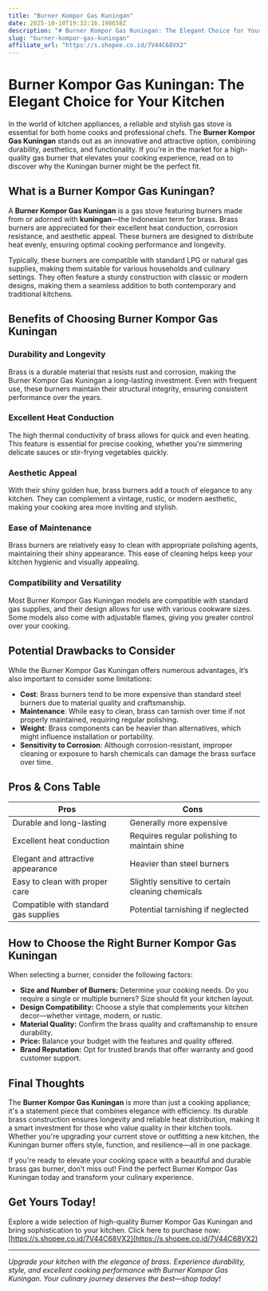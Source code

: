 ```yaml
---
title: "Burner Kompor Gas Kuningan"
date: 2025-10-10T19:33:16.198658Z
description: "# Burner Kompor Gas Kuningan: The Elegant Choice for Your Kitchen..."
slug: "burner-kompor-gas-kuningan"
affiliate_url: "https://s.shopee.co.id/7V44C68VX2"
---
```

# Burner Kompor Gas Kuningan: The Elegant Choice for Your Kitchen

In the world of kitchen appliances, a reliable and stylish gas stove is essential for both home cooks and professional chefs. The **Burner Kompor Gas Kuningan** stands out as an innovative and attractive option, combining durability, aesthetics, and functionality. If you're in the market for a high-quality gas burner that elevates your cooking experience, read on to discover why the Kuningan burner might be the perfect fit.

## What is a Burner Kompor Gas Kuningan?

A **Burner Kompor Gas Kuningan** is a gas stove featuring burners made from or adorned with **kuningan**—the Indonesian term for brass. Brass burners are appreciated for their excellent heat conduction, corrosion resistance, and aesthetic appeal. These burners are designed to distribute heat evenly, ensuring optimal cooking performance and longevity.

Typically, these burners are compatible with standard LPG or natural gas supplies, making them suitable for various households and culinary settings. They often feature a sturdy construction with classic or modern designs, making them a seamless addition to both contemporary and traditional kitchens.

## Benefits of Choosing Burner Kompor Gas Kuningan

### Durability and Longevity

Brass is a durable material that resists rust and corrosion, making the Burner Kompor Gas Kuningan a long-lasting investment. Even with frequent use, these burners maintain their structural integrity, ensuring consistent performance over the years.

### Excellent Heat Conduction

The high thermal conductivity of brass allows for quick and even heating. This feature is essential for precise cooking, whether you're simmering delicate sauces or stir-frying vegetables quickly.

### Aesthetic Appeal

With their shiny golden hue, brass burners add a touch of elegance to any kitchen. They can complement a vintage, rustic, or modern aesthetic, making your cooking area more inviting and stylish.

### Ease of Maintenance

Brass burners are relatively easy to clean with appropriate polishing agents, maintaining their shiny appearance. This ease of cleaning helps keep your kitchen hygienic and visually appealing.

### Compatibility and Versatility

Most Burner Kompor Gas Kuningan models are compatible with standard gas supplies, and their design allows for use with various cookware sizes. Some models also come with adjustable flames, giving you greater control over your cooking.

## Potential Drawbacks to Consider

While the Burner Kompor Gas Kuningan offers numerous advantages, it’s also important to consider some limitations:

- **Cost**: Brass burners tend to be more expensive than standard steel burners due to material quality and craftsmanship.
- **Maintenance**: While easy to clean, brass can tarnish over time if not properly maintained, requiring regular polishing.
- **Weight**: Brass components can be heavier than alternatives, which might influence installation or portability.
- **Sensitivity to Corrosion**: Although corrosion-resistant, improper cleaning or exposure to harsh chemicals can damage the brass surface over time.

## Pros & Cons Table

| Pros                                    | Cons                                         |
|-----------------------------------------|----------------------------------------------|
| Durable and long-lasting             | Generally more expensive                  |
| Excellent heat conduction             | Requires regular polishing to maintain shine |
| Elegant and attractive appearance     | Heavier than steel burners                |
| Easy to clean with proper care        | Slightly sensitive to certain cleaning chemicals |
| Compatible with standard gas supplies | Potential tarnishing if neglected        |

## How to Choose the Right Burner Kompor Gas Kuningan

When selecting a burner, consider the following factors:

- **Size and Number of Burners:** Determine your cooking needs. Do you require a single or multiple burners? Size should fit your kitchen layout.
- **Design Compatibility:** Choose a style that complements your kitchen decor—whether vintage, modern, or rustic.
- **Material Quality:** Confirm the brass quality and craftsmanship to ensure durability.
- **Price:** Balance your budget with the features and quality offered.
- **Brand Reputation:** Opt for trusted brands that offer warranty and good customer support.

## Final Thoughts

The **Burner Kompor Gas Kuningan** is more than just a cooking appliance; it's a statement piece that combines elegance with efficiency. Its durable brass construction ensures longevity and reliable heat distribution, making it a smart investment for those who value quality in their kitchen tools. Whether you're upgrading your current stove or outfitting a new kitchen, the Kuningan burner offers style, function, and resilience—all in one package.

If you're ready to elevate your cooking space with a beautiful and durable brass gas burner, don’t miss out! Find the perfect Burner Kompor Gas Kuningan today and transform your culinary experience.

## Get Yours Today!

Explore a wide selection of high-quality Burner Kompor Gas Kuningan and bring sophistication to your kitchen. Click here to purchase now: [https://s.shopee.co.id/7V44C68VX2](https://s.shopee.co.id/7V44C68VX2)

---

*Upgrade your kitchen with the elegance of brass. Experience durability, style, and excellent cooking performance with Burner Kompor Gas Kuningan. Your culinary journey deserves the best—shop today!*